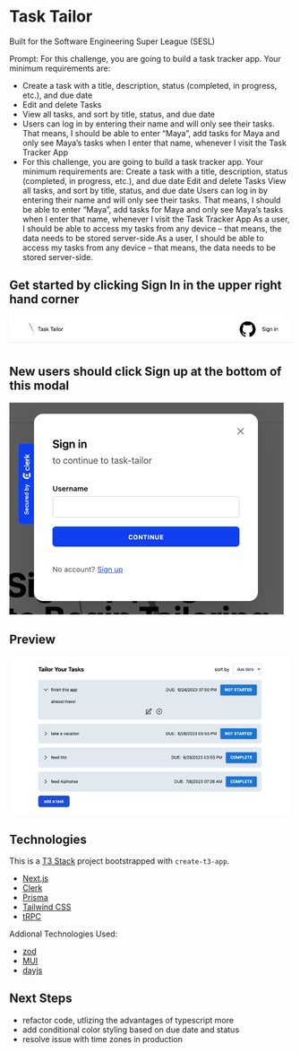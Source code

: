 # Task Tailor
Built for the Software Engineering Super League (SESL)

Prompt: 
For this challenge, you are going to build a task tracker app. Your minimum requirements are:
* Create a task with a title, description, status (completed, in progress, etc.), and due date
* Edit and delete Tasks
* View all tasks, and sort by title, status, and due date
* Users can log in by entering their name and will only see their tasks. That means, I should be able to enter “Maya”, add tasks for Maya and only see Maya’s tasks when I enter that name, whenever I visit the Task Tracker App
* For this challenge, you are going to build a task tracker app. Your minimum requirements are:
Create a task with a title, description, status (completed, in progress, etc.), and due date
Edit and delete Tasks
View all tasks, and sort by title, status, and due date
Users can log in by entering their name and will only see their tasks. That means, I should be able to enter “Maya”, add tasks for Maya and only see Maya’s tasks when I enter that name, whenever I visit the Task Tracker App
As a user, I should be able to access my tasks from any device – that means, the data needs to be stored server-side.As a user, I should be able to access my tasks from any device – that means, the data needs to be stored server-side.


## Get started by clicking Sign In in the upper right hand corner
![get started](/public/signin-screenshot.png)

## New users should click Sign up at the bottom of this modal
![signup modal](/public/signIn-modal.png)

## Preview
![all tasks](/public/tasks-all.png)

## Technologies 
This is a [T3 Stack](https://create.t3.gg/) project bootstrapped with `create-t3-app`.
- [Next.js](https://nextjs.org)
- [Clerk](https://clerk.com/)
- [Prisma](https://prisma.io)
- [Tailwind CSS](https://tailwindcss.com)
- [tRPC](https://trpc.io) 

Addional Technologies Used: 
- [zod](https://zod.dev/)
- [MUI](https://mui.com/)
- [dayjs](https://day.js.org/)

## Next Steps
* refactor code, utlizing the advantages of typescript more
* add conditional color styling based on due date and status
* resolve issue with time zones in production